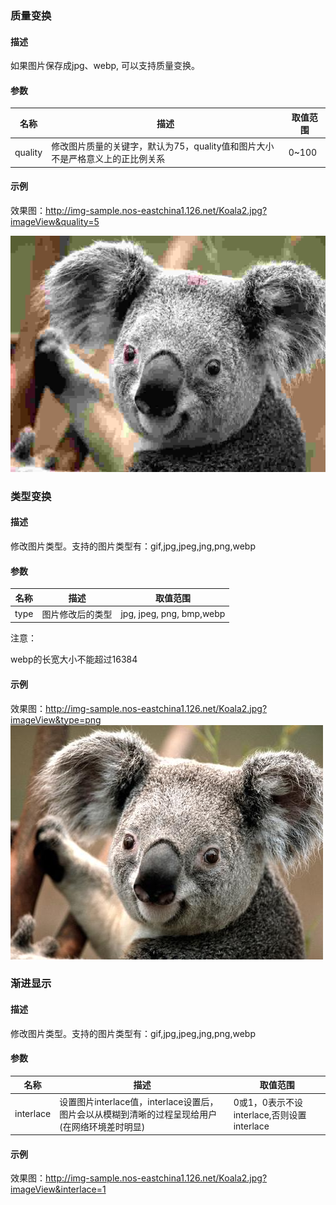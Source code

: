 ### **质量变换**

#### **描述**
如果图片保存成jpg、webp, 可以支持质量变换。

#### **参数**
|**名称**|	                                       **描述**                                     	   |**取值范围**|
|--------|---------------------------------------------------------------------------------------------|------------|
|quality |	修改图片质量的关键字，默认为75，quality值和图片大小不是严格意义上的正比例关系	           |0~100       |
#### **示例**
效果图：http://img-sample.nos-eastchina1.126.net/Koala2.jpg?imageView&quality=5

![](../image/2016081700009.jpg)

### **类型变换**

#### **描述**
修改图片类型。支持的图片类型有：gif,jpg,jpeg,jng,png,webp

#### **参数**
|**名称**|	      **描述**        |	     **取值范围**       |
|--------|------------------------|-------------------------|
|type    |图片修改后的类型	      |jpg, jpeg, png, bmp,webp |
注意：

webp的长宽大小不能超过16384

#### **示例**
效果图：http://img-sample.nos-eastchina1.126.net/Koala2.jpg?imageView&type=png
![](../image/2016081700010.png)
### **渐进显示**

#### **描述**
修改图片类型。支持的图片类型有：gif,jpg,jpeg,jng,png,webp

#### **参数**
| **名称** |	                 **描述**                      |	                   **取值范围**                        |
|----------|---------------------------------------------------|-----------------------------------------------------------|
|interlace |设置图片interlace值，interlace设置后，图片会以从模糊到清晰的过程呈现给用户(在网络环境差时明显)|	0或1，0表示不设interlace,否则设置interlace|
#### **示例**
效果图：http://img-sample.nos-eastchina1.126.net/Koala2.jpg?imageView&interlace=1
